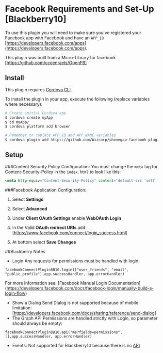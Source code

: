 # Facebook Requirements and Set-Up [Blackberry10]

To use this plugin you will need to make sure you've registered your Facebook app with Facebook and have an `APP_ID` [https://developers.facebook.com/apps](https://developers.facebook.com/apps).

This plugin was built from a Micro-Library for facebook [https://github.com/ccoenraets/OpenFB]

## Install

This plugin requires [Cordova CLI](http://cordova.apache.org/docs/en/4.0.0/guide_cli_index.md.html).

To install the plugin in your app, execute the following (replace variables where necessary):

```sh
# Create initial Cordova app
$ cordova create myApp
$ cd myApp/
$ cordova platform add browser

# Remember to replace APP_ID and APP_NAME variables
$ cordova plugin add https://github.com/Wizcorp/phonegap-facebook-plugin/ --variable APP_ID="123456789" --variable APP_NAME="myApplication"
```

## Setup

###Content Security Policy Configuration: 
You must change the `meta` tag for Content-Security-Policy in the `index.html` to look like this:

```html
<meta http-equiv="Content-Security-Policy" content="default-src 'self' data: gap: https://ssl.gstatic.com 'unsafe-eval'; style-src 'self' 'unsafe-inline'; media-src *; connect-src local: 'self' http://localhost:8472 https://graph.facebook.com/" >
```

###Facebook Application Configuration:
1. Select **Settings**

1. Select **Advanced**

1. Under **Client OAuth Settings** enable **WebOAuth Login**

1. In the Valid **OAuth redirect URIs** add [https://www.facebook.com/connect/login_success.html]

1. At bottom select **Save Changes**

##Blackberry Notes

- Login
Any requests for permissions must be handled with login:
```
facebookConnectPluginBB10.login(["user_friends", "email", "public_profile"],app.successHandler, app.errorHandler)
```

For more information see: [Facebook Manual Login Documentation] (https://developers.facebook.com/docs/facebook-login/manually-build-a-login-flow)
- Show a Dialog
Send Dialog is not supported because of mobile limitation: [https://developers.facebook.com/docs/sharing/reference/send-dialog]
- The Graph API
Permissions are handled strictly with Login, so parameter should always be empty:
```
facebookConnectPluginBB10.api("me?fields=permissions", [],app.successHandler, app.errorHandler)
```

- Events:
Not supported for Blackberry10 because there is no [API](https://developers.facebook.com/docs/app-events)

